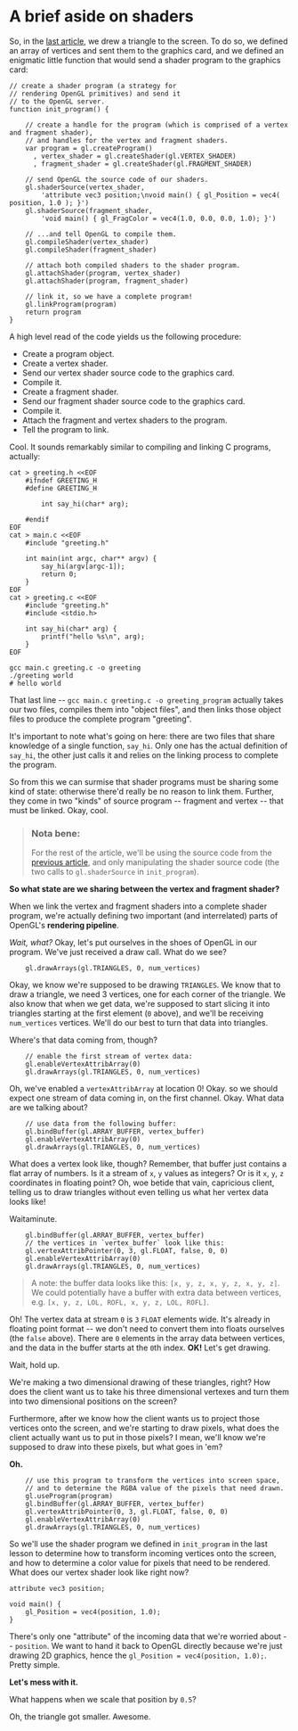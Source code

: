# A brief aside on shaders

So, in the [last article](#rendering), we drew a triangle to the screen. To do so, we defined
an array of vertices and sent them to the graphics card, and we defined an enigmatic little
function that would send a shader program to the graphics card:
 
    // create a shader program (a strategy for
    // rendering OpenGL primitives) and send it
    // to the OpenGL server.
    function init_program() {

        // create a handle for the program (which is comprised of a vertex and fragment shader),
        // and handles for the vertex and fragment shaders. 
        var program = gl.createProgram()
          , vertex_shader = gl.createShader(gl.VERTEX_SHADER)
          , fragment_shader = gl.createShader(gl.FRAGMENT_SHADER)

        // send OpenGL the source code of our shaders.
        gl.shaderSource(vertex_shader, 
            'attribute vec3 position;\nvoid main() { gl_Position = vec4( position, 1.0 ); }')
        gl.shaderSource(fragment_shader, 
            'void main() { gl_FragColor = vec4(1.0, 0.0, 0.0, 1.0); }')

        // ...and tell OpenGL to compile them.
        gl.compileShader(vertex_shader)
        gl.compileShader(fragment_shader)

        // attach both compiled shaders to the shader program.
        gl.attachShader(program, vertex_shader)
        gl.attachShader(program, fragment_shader)

        // link it, so we have a complete program!
        gl.linkProgram(program)
        return program
    }

A high level read of the code yields us the following procedure:

* Create a program object.
* Create a vertex shader.
* Send our vertex shader source code to the graphics card.
* Compile it.
* Create a fragment shader.
* Send our fragment shader source code to the graphics card.
* Compile it.
* Attach the fragment and vertex shaders to the program.
* Tell the program to link.

Cool. It sounds remarkably similar to compiling and linking C programs, actually:

    cat > greeting.h <<EOF
        #ifndef GREETING_H
        #define GREETING_H

            int say_hi(char* arg);

        #endif
    EOF
    cat > main.c <<EOF
        #include "greeting.h"

        int main(int argc, char** argv) {
            say_hi(argv[argc-1]);
            return 0;
        }
    EOF
    cat > greeting.c <<EOF
        #include "greeting.h"
        #include <stdio.h>

        int say_hi(char* arg) {
            printf("hello %s\n", arg);
        }
    EOF
    
    gcc main.c greeting.c -o greeting
    ./greeting world
    # hello world

That last line -- `gcc main.c greeting.c -o greeting_program` actually takes our two files,
compiles them into "object files", and then links those object files to produce the 
complete program "greeting".

It's important to note what's going on here: there are two files that share knowledge of a single function,
`say_hi`. Only one has the actual definition of `say_hi`, the other just calls it and relies on the linking
process to complete the program.

So from this we can surmise that shader programs must be sharing some kind of state: otherwise there'd
really be no reason to link them. Further, they come in two "kinds" of source program -- fragment and
vertex -- that must be linked. Okay, cool.


> ### Nota bene:
> For the rest of the article, we'll
> be using the source code from the [previous article](#rendering),
> and only manipulating the shader source code (the two calls to 
> `gl.shaderSource` in `init_program`). 

**So what state are we sharing between the vertex and fragment shader?**

When we link the vertex and fragment shaders into a complete shader program, we're actually defining
two important (and interrelated) parts of OpenGL's **rendering pipeline**. 

*Wait, what?* Okay, let's put ourselves in the shoes of OpenGL in our program. We've just received
a draw call. What do we see?

        gl.drawArrays(gl.TRIANGLES, 0, num_vertices)

Okay, we know we're supposed to be drawing `TRIANGLES`. We know that to draw a triangle, we need 3
vertices, one for each corner of the triangle. We also know that when we get data, we're supposed
to start slicing it into triangles starting at the first element (`0` above), and we'll be receiving
`num_vertices` vertices. We'll do our best to turn that data into triangles.

Where's that data coming from, though?

        // enable the first stream of vertex data:
        gl.enableVertexAttribArray(0)
        gl.drawArrays(gl.TRIANGLES, 0, num_vertices)

Oh, we've enabled a `vertexAttribArray` at location 0! Okay. so we should expect one stream of data coming
in, on the first channel. Okay. What data are we talking about?

        // use data from the following buffer:
        gl.bindBuffer(gl.ARRAY_BUFFER, vertex_buffer)
        gl.enableVertexAttribArray(0)
        gl.drawArrays(gl.TRIANGLES, 0, num_vertices)

What does a vertex look like, though? Remember, that buffer just contains a flat array of numbers. Is it a
stream of `x`, `y` values as integers? Or is it `x`, `y`, `z` coordinates in floating point? Oh, woe betide
that vain, capricious client, telling us to draw triangles without even telling us what her vertex data
looks like!

Waitaminute.

        gl.bindBuffer(gl.ARRAY_BUFFER, vertex_buffer)
        // the vertices in `vertex_buffer` look like this:
        gl.vertexAttribPointer(0, 3, gl.FLOAT, false, 0, 0)
        gl.enableVertexAttribArray(0)
        gl.drawArrays(gl.TRIANGLES, 0, num_vertices)

> A note: the buffer data looks like this:
> `[x, y, z, x, y, z, x, y, z]`.
> We could potentially have a buffer with extra data
> between vertices, e.g.  `[x, y, z, LOL, ROFL, x, y, z, LOL, ROFL]`.

Oh! The vertex data at stream `0` is `3` `FLOAT` elements wide. It's already in floating point format -- we don't
need to convert them into floats ourselves (the `false` above). There are `0` elements in the array data between
vertices, and the data in the buffer starts at the `0`th index. **OK!** Let's get drawing. 

Wait, hold up.

We're making a two dimensional drawing of these triangles, right? How does the client want us to take
his three dimensional vertexes and turn them into two dimensional positions on the screen?

Furthermore, after we know how the client wants us to project those vertices onto the screen, and we're starting to draw
pixels, what does the client actually want us to put in those pixels? I mean, we'll know we're supposed to draw into 
these pixels, but what goes in 'em?

**Oh.**

        // use this program to transform the vertices into screen space,
        // and to determine the RGBA value of the pixels that need drawn.
        gl.useProgram(program)
        gl.bindBuffer(gl.ARRAY_BUFFER, vertex_buffer)
        gl.vertexAttribPointer(0, 3, gl.FLOAT, false, 0, 0)
        gl.enableVertexAttribArray(0)
        gl.drawArrays(gl.TRIANGLES, 0, num_vertices)

So we'll use the shader program we defined in `init_program` in the last lesson to determine how to transform incoming
vertices onto the screen, and how to determine a color value for pixels that need to be rendered. What does our
vertex shader look like right now?

    attribute vec3 position;

    void main() {
        gl_Position = vec4(position, 1.0);
    }

<canvas id="normal" class="imgright" style="background:#CCC">
<script type="text/javascript">

    (function(){
    var canvas = document.getElementById('normal')
      , gl = canvas.getContext('experimental-webgl')

    // here's our vertex data.
    var vertices = [
         -0.5, -0.5, 0
      ,   0.0,  0.5, 0
      ,   0.5, -0.5, 0
    ]

    // create a shader program -- a strategy for
    // rendering OpenGL primitives -- and send it
    // to the OpenGL server.
    function init_program() {
        var program = gl.createProgram()
          , vertex_shader = gl.createShader(gl.VERTEX_SHADER)
          , fragment_shader = gl.createShader(gl.FRAGMENT_SHADER)

        gl.shaderSource(vertex_shader, 'attribute vec3 position;\nvoid main() { gl_Position = vec4( position, 1.0 ); }')
        gl.shaderSource(fragment_shader, 'void main() { gl_FragColor = vec4(1.0, 0.0, 0.0, 1.0); }')
        gl.compileShader(vertex_shader)
        gl.compileShader(fragment_shader)

        gl.attachShader(program, vertex_shader)
        gl.attachShader(program, fragment_shader)
        gl.linkProgram(program)
        return program
    }

    // send our vertex data to the OpenGL server.
    function init_vertex() {
        var buffer = gl.createBuffer()
        gl.bindBuffer(gl.ARRAY_BUFFER, buffer)
        gl.bufferData(gl.ARRAY_BUFFER, new Float32Array(vertices), gl.STATIC_DRAW)
        return buffer
    }

    function draw(program, vertex) {
        gl.clear(gl.COLOR_BUFFER_BIT | gl.DEPTH_BUFFER_BIT)

        // tell OpenGL to use our shader program
        gl.useProgram(program)

        // tell OpenGL that we're talking about the
        // vertexes we sent it earlier.
        gl.bindBuffer(gl.ARRAY_BUFFER, vertex)
        gl.vertexAttribPointer(0, 3, gl.FLOAT, false, 0, 0)
        gl.enableVertexAttribArray(0)

        // issue a draw command to OpenGL.
        gl.drawArrays(gl.TRIANGLES, 0, vertices.length/3)
    }

    var program = init_program()
      , vertex = init_vertex()

    // set the background color, RGBA (from 0.0 to 1.0).
    gl.clearColor(0, 0, 0, 1.0)
    draw(program, vertex)

    })()
</script>

There's only one "attribute" of the incoming data that we're worried about -- `position`. We want to hand it back
to OpenGL directly because we're just drawing 2D graphics, hence the `gl_Position = vec4(position, 1.0);`. Pretty simple.

**Let's mess with it.**

What happens when we scale that position by `0.5`?

<canvas id="scaled" class="imgright" style="background:#CCC">
<script type="text/javascript">

    (function(){
    var canvas = document.getElementById('scaled')
      , gl = canvas.getContext('experimental-webgl')

    // here's our vertex data.
    var vertices = [
         -0.5, -0.5, 0
      ,   0.0,  0.5, 0
      ,   0.5, -0.5, 0
    ]

    // create a shader program -- a strategy for
    // rendering OpenGL primitives -- and send it
    // to the OpenGL server.
    function init_program() {
        var program = gl.createProgram()
          , vertex_shader = gl.createShader(gl.VERTEX_SHADER)
          , fragment_shader = gl.createShader(gl.FRAGMENT_SHADER)

        gl.shaderSource(vertex_shader, 'attribute vec3 position;\nvoid main() { gl_Position = vec4( position*0.5, 1.0 ); }')
        gl.shaderSource(fragment_shader, 'void main() { gl_FragColor = vec4(1.0, 0.0, 0.0, 1.0); }')
        gl.compileShader(vertex_shader)
        gl.compileShader(fragment_shader)

        gl.attachShader(program, vertex_shader)
        gl.attachShader(program, fragment_shader)
        gl.linkProgram(program)
        return program
    }

    // send our vertex data to the OpenGL server.
    function init_vertex() {
        var buffer = gl.createBuffer()
        gl.bindBuffer(gl.ARRAY_BUFFER, buffer)
        gl.bufferData(gl.ARRAY_BUFFER, new Float32Array(vertices), gl.STATIC_DRAW)
        return buffer
    }

    function draw(program, vertex) {
        gl.clear(gl.COLOR_BUFFER_BIT | gl.DEPTH_BUFFER_BIT)

        // tell OpenGL to use our shader program
        gl.useProgram(program)

        // tell OpenGL that we're talking about the
        // vertexes we sent it earlier.
        gl.bindBuffer(gl.ARRAY_BUFFER, vertex)
        gl.vertexAttribPointer(0, 3, gl.FLOAT, false, 0, 0)
        gl.enableVertexAttribArray(0)

        // issue a draw command to OpenGL.
        gl.drawArrays(gl.TRIANGLES, 0, vertices.length/3)
    }

    var program = init_program()
      , vertex = init_vertex()

    // set the background color, RGBA (from 0.0 to 1.0).
    gl.clearColor(0, 0, 0, 1.0)
    draw(program, vertex)

    })()
</script>

Oh, the triangle got smaller. Awesome. 
